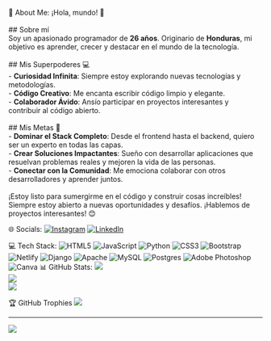 💫 About Me:
¡Hola, mundo! 👋<br><br>## Sobre mí<br>Soy un apasionado programador de **26 años**. Originario de **Honduras**, mi objetivo es aprender, crecer y destacar en el mundo de la tecnología.<br><br>## Mis Superpoderes 💻<br>- **Curiosidad Infinita**: Siempre estoy explorando nuevas tecnologías y metodologías.<br>- **Código Creativo**: Me encanta escribir código limpio y elegante.<br>- **Colaborador Ávido**: Ansío participar en proyectos interesantes y contribuir al código abierto.<br><br>## Mis Metas 🚀<br>- **Dominar el Stack Completo**: Desde el frontend hasta el backend, quiero ser un experto en todas las capas.<br>- **Crear Soluciones Impactantes**: Sueño con desarrollar aplicaciones que resuelvan problemas reales y mejoren la vida de las personas.<br>- **Conectar con la Comunidad**: Me emociona colaborar con otros desarrolladores y aprender juntos.<br><br>¡Estoy listo para sumergirme en el código y construir cosas increíbles! Siempre estoy abierto a nuevas oportunidades y desafíos. ¡Hablemos de proyectos interesantes! 😊<br>


🌐 Socials:
[![Instagram](https://img.shields.io/badge/Instagram-%23E4405F.svg?logo=Instagram&logoColor=white)](https://instagram.com/https://www.instagram.com/dear_cruz/) [![LinkedIn](https://img.shields.io/badge/LinkedIn-%230077B5.svg?logo=linkedin&logoColor=white)](https://linkedin.com/in/https://www.linkedin.com/in/dearcruz/) 

💻 Tech Stack:
![HTML5](https://img.shields.io/badge/html5-%23E34F26.svg?style=for-the-badge&logo=html5&logoColor=white) ![JavaScript](https://img.shields.io/badge/javascript-%23323330.svg?style=for-the-badge&logo=javascript&logoColor=%23F7DF1E) ![Python](https://img.shields.io/badge/python-3670A0?style=for-the-badge&logo=python&logoColor=ffdd54) ![CSS3](https://img.shields.io/badge/css3-%231572B6.svg?style=for-the-badge&logo=css3&logoColor=white) ![Bootstrap](https://img.shields.io/badge/bootstrap-%238511FA.svg?style=for-the-badge&logo=bootstrap&logoColor=white) ![Netlify](https://img.shields.io/badge/netlify-%23000000.svg?style=for-the-badge&logo=netlify&logoColor=#00C7B7) ![Django](https://img.shields.io/badge/django-%23092E20.svg?style=for-the-badge&logo=django&logoColor=white) ![Apache](https://img.shields.io/badge/apache-%23D42029.svg?style=for-the-badge&logo=apache&logoColor=white) ![MySQL](https://img.shields.io/badge/mysql-%2300000f.svg?style=for-the-badge&logo=mysql&logoColor=white) ![Postgres](https://img.shields.io/badge/postgres-%23316192.svg?style=for-the-badge&logo=postgresql&logoColor=white) ![Adobe Photoshop](https://img.shields.io/badge/adobe%20photoshop-%2331A8FF.svg?style=for-the-badge&logo=adobe%20photoshop&logoColor=white) ![Canva](https://img.shields.io/badge/Canva-%2300C4CC.svg?style=for-the-badge&logo=Canva&logoColor=white)
📊 GitHub Stats:
![](https://github-readme-stats.vercel.app/api?username=dearcruz&theme=synthwave&hide_border=false&include_all_commits=false&count_private=false)<br/>
![](https://github-readme-streak-stats.herokuapp.com/?user=dearcruz&theme=synthwave&hide_border=false)<br/>
![](https://github-readme-stats.vercel.app/api/top-langs/?username=dearcruz&theme=synthwave&hide_border=false&include_all_commits=false&count_private=false&layout=compact)

🏆 GitHub Trophies
![](https://github-profile-trophy.vercel.app/?username=dearcruz&theme=tokyonight&no-frame=false&no-bg=true&margin-w=4)

---
[![](https://visitcount.itsvg.in/api?id=dearcruz&icon=0&color=0)](https://visitcount.itsvg.in)

<!-- Proudly created with GPRM ( https://gprm.itsvg.in ) -->
